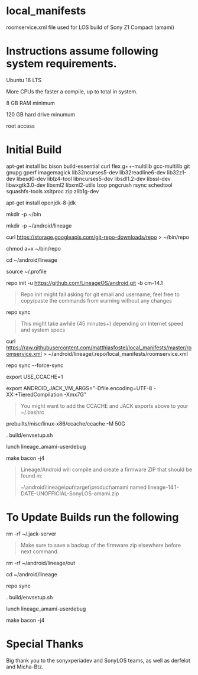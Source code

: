 # local_manifests
roomservice.xml file used for LOS build of Sony Z1 Compact (amami)

# Instructions assume following system requirements.

Ubuntu 16 LTS

More CPUs the faster a compile, up to total in system.

8 GB RAM minimum

120 GB hard drive minumum

root access

# Initial Build

apt-get install bc bison build-essential curl flex g++-multilib gcc-multilib git gnupg gperf imagemagick lib32ncurses5-dev lib32readline6-dev lib32z1-dev libesd0-dev liblz4-tool libncurses5-dev libsdl1.2-dev libssl-dev libwxgtk3.0-dev libxml2 libxml2-utils lzop pngcrush rsync schedtool squashfs-tools xsltproc zip zlib1g-dev

apt-get install openjdk-8-jdk

mkdir -p ~/bin

mkdir -p ~/android/lineage

curl https://storage.googleapis.com/git-repo-downloads/repo > ~/bin/repo

chmod a+x ~/bin/repo

cd ~/android/lineage

source ~/.profile

repo init -u https://github.com/LineageOS/android.git -b cm-14.1

> Repo init might fail asking for git email and username, feel free to copy/paste the commands from warning without any changes

repo sync

> This might take awhile (45 minutes+) depending on Internet speed and system specs

curl https://raw.githubusercontent.com/matthiasfostel/local_manifests/master/roomservice.xml > ~/android/lineage/.repo/local_manifests/roomservice.xml

repo sync --force-sync

export USE_CCACHE=1

export ANDROID_JACK_VM_ARGS="-Dfile.encoding=UTF-8 -XX:+TieredCompilation -Xmx7G"

> You might want to add the CCACHE and JACK exports above to your ~/.bashrc

prebuilts/misc/linux-x86/ccache/ccache -M 50G

. build/envsetup.sh

lunch lineage_amami-userdebug

make bacon -j4

> Lineage/Android will compile and create a firmware ZIP that should be found in:
>
> ~\android\lineage\out\target\product\amami named lineage-14.1-DATE-UNOFFICIAL-SonyLOS-amami.zip

# To Update Builds run the following

rm -rf ~/.jack-server

> Make sure to save a backup of the firmware zip elsewhere before next command.

rm -rf ~/android/lineage/out

cd ~/android/lineage

repo sync

. build/envsetup.sh

lunch lineage_amami-userdebug

make bacon -j4

# Special Thanks

Big thank you to the sonyxperiadev and SonyLOS teams, as well as derfelot and Micha-Btz.
